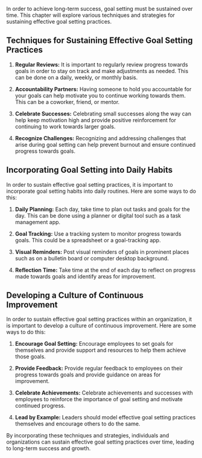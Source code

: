 
In order to achieve long-term success, goal setting must be sustained over time. This chapter will explore various techniques and strategies for sustaining effective goal setting practices.

Techniques for Sustaining Effective Goal Setting Practices
----------------------------------------------------------

1. **Regular Reviews:** It is important to regularly review progress towards goals in order to stay on track and make adjustments as needed. This can be done on a daily, weekly, or monthly basis.

2. **Accountability Partners:** Having someone to hold you accountable for your goals can help motivate you to continue working towards them. This can be a coworker, friend, or mentor.

3. **Celebrate Successes:** Celebrating small successes along the way can help keep motivation high and provide positive reinforcement for continuing to work towards larger goals.

4. **Recognize Challenges:** Recognizing and addressing challenges that arise during goal setting can help prevent burnout and ensure continued progress towards goals.

Incorporating Goal Setting into Daily Habits
--------------------------------------------

In order to sustain effective goal setting practices, it is important to incorporate goal setting habits into daily routines. Here are some ways to do this:

1. **Daily Planning:** Each day, take time to plan out tasks and goals for the day. This can be done using a planner or digital tool such as a task management app.

2. **Goal Tracking:** Use a tracking system to monitor progress towards goals. This could be a spreadsheet or a goal-tracking app.

3. **Visual Reminders:** Post visual reminders of goals in prominent places such as on a bulletin board or computer desktop background.

4. **Reflection Time:** Take time at the end of each day to reflect on progress made towards goals and identify areas for improvement.

Developing a Culture of Continuous Improvement
----------------------------------------------

In order to sustain effective goal setting practices within an organization, it is important to develop a culture of continuous improvement. Here are some ways to do this:

1. **Encourage Goal Setting:** Encourage employees to set goals for themselves and provide support and resources to help them achieve those goals.

2. **Provide Feedback:** Provide regular feedback to employees on their progress towards goals and provide guidance on areas for improvement.

3. **Celebrate Achievements:** Celebrate achievements and successes with employees to reinforce the importance of goal setting and motivate continued progress.

4. **Lead by Example:** Leaders should model effective goal setting practices themselves and encourage others to do the same.

By incorporating these techniques and strategies, individuals and organizations can sustain effective goal setting practices over time, leading to long-term success and growth.

